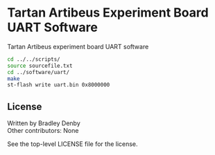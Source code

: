 # Tartan Artibeus Experiment Board UART Software

Tartan Artibeus experiment board UART software

```bash
cd ../../scripts/
source sourcefile.txt
cd ../software/uart/
make
st-flash write uart.bin 0x8000000
```

## License

Written by Bradley Denby  
Other contributors: None

See the top-level LICENSE file for the license.
